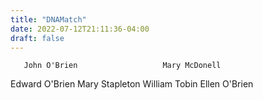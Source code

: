 ```yaml
---
title: "DNAMatch"
date: 2022-07-12T21:11:36-04:00
draft: false
---
```

       John O'Brien                   Mary McDonell 
      
Edward O'Brien   Mary Stapleton       William Tobin  Ellen O'Brien


